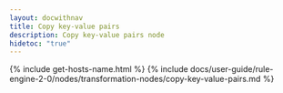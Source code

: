```yaml
---
layout: docwithnav
title: Copy key-value pairs
description: Copy key-value pairs node
hidetoc: "true"
---
```


{% include get-hosts-name.html %}
{% include docs/user-guide/rule-engine-2-0/nodes/transformation-nodes/copy-key-value-pairs.md %}

